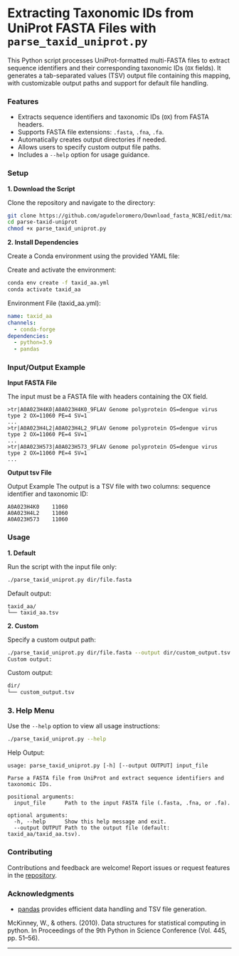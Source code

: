 # Extracting Taxonomic IDs from UniProt FASTA Files with `parse_taxid_uniprot.py`

This Python script processes UniProt-formatted multi-FASTA files to extract sequence identifiers and their corresponding taxonomic IDs (`OX` fields). It generates a tab-separated values (TSV) output file containing this mapping, with customizable output paths and support for default file handling.

### Features

* Extracts sequence identifiers and taxonomic IDs (`OX`) from FASTA headers.
* Supports FASTA file extensions: `.fasta`, `.fna`, `.fa`.
* Automatically creates output directories if needed.
* Allows users to specify custom output file paths.
* Includes a `--help` option for usage guidance.

### Setup

**1. Download the Script**

Clone the repository and navigate to the directory:
```bash
git clone https://github.com/agudeloromero/Download_fasta_NCBI/edit/main/EVEREST/protein/parse_taxid_uniprot.git
cd parse-taxid-uniprot
chmod +x parse_taxid_uniprot.py
```

**2. Install Dependencies**

Create a Conda environment using the provided YAML file:

Create and activate the environment:
```bash
conda env create -f taxid_aa.yml
conda activate taxid_aa
```

Environment File (taxid_aa.yml):
```yaml
name: taxid_aa
channels:
  - conda-forge
dependencies:
  - python=3.9
  - pandas
```

### Input/Output Example

**Input FASTA File**

The input must be a FASTA file with headers containing the OX field.
```plaintext
>tr|A0A023H4K0|A0A023H4K0_9FLAV Genome polyprotein OS=dengue virus type 2 OX=11060 PE=4 SV=1
...
>tr|A0A023H4L2|A0A023H4L2_9FLAV Genome polyprotein OS=dengue virus type 2 OX=11060 PE=4 SV=1
...
>tr|A0A023H573|A0A023H573_9FLAV Genome polyprotein OS=dengue virus type 2 OX=11060 PE=4 SV=1
...
```
**Output tsv File**

Output Example
The output is a TSV file with two columns: sequence identifier and taxonomic ID:
```plaintext
A0A023H4K0    11060
A0A023H4L2    11060
A0A023H573    11060
```

### Usage

**1. Default**

Run the script with the input file only:
```bash
./parse_taxid_uniprot.py dir/file.fasta
```

Default output:
```plaintext
taxid_aa/
└── taxid_aa.tsv
```

**2. Custom**

Specify a custom output path:
```bash
./parse_taxid_uniprot.py dir/file.fasta --output dir/custom_output.tsv
Custom output:
```

Custom output:
```bash
dir/
└── custom_output.tsv
```

### 3. Help Menu

Use the `--help` option to view all usage instructions:
```bash
./parse_taxid_uniprot.py --help
```

Help Output:
```plaintext
usage: parse_taxid_uniprot.py [-h] [--output OUTPUT] input_file

Parse a FASTA file from UniProt and extract sequence identifiers and taxonomic IDs.

positional arguments:
  input_file      Path to the input FASTA file (.fasta, .fna, or .fa).

optional arguments:
  -h, --help      Show this help message and exit.
  --output OUTPUT Path to the output file (default: taxid_aa/taxid_aa.tsv).
```

### Contributing

Contributions and feedback are welcome! Report issues or request features in the [repository](https://github.com/agudeloromero/Download_fasta_NCBI/issues).

### Acknowledgments
  
* [pandas](https://pandas.pydata.org) provides efficient data handling and TSV file generation.

McKinney, W., & others. (2010). Data structures for statistical computing in python. In Proceedings of the 9th Python in Science Conference (Vol. 445, pp. 51–56).


---




